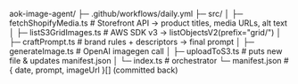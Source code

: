 aok-image-agent/
├─ .github/workflows/daily.yml
├─ src/
│ ├─ fetchShopifyMedia.ts # Storefront API → product titles, media URLs, alt text
│ ├─ listS3GridImages.ts # AWS SDK v3 → listObjectsV2(prefix="grid/")
│ ├─ craftPrompt.ts # brand rules + descriptors → final prompt
│ ├─ generateImage.ts # OpenAI imagegen call
│ ├─ uploadToS3.ts # puts new file & updates manifest.json
│ └─ index.ts # orchestrator
└─ manifest.json # { date, prompt, imageUrl }[] (committed back)
